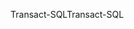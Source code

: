 <span data-ttu-id="247b8-101">Transact-SQL</span><span class="sxs-lookup"><span data-stu-id="247b8-101">Transact-SQL</span></span>